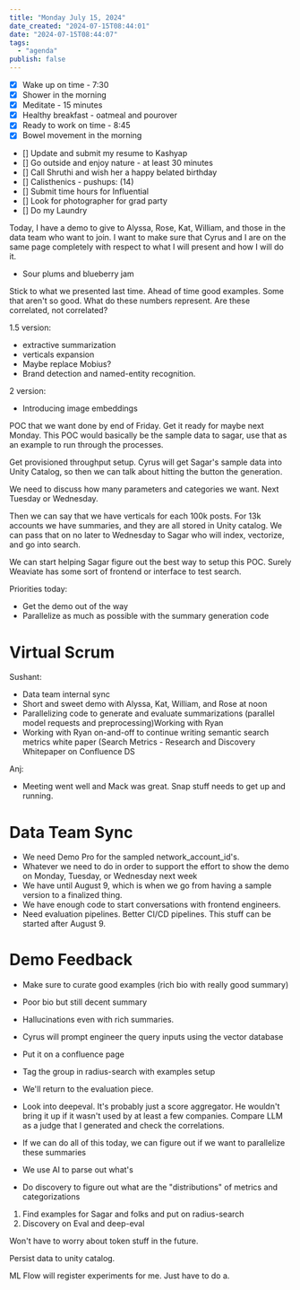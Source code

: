 ```yaml
---
title: "Monday July 15, 2024"
date_created: "2024-07-15T08:44:01"
date: "2024-07-15T08:44:07"
tags: 
  - "agenda"
publish: false
---
```


- [x] Wake up on time - 7:30
- [x] Shower in the morning
- [x] Meditate - 15 minutes
- [x] Healthy breakfast - oatmeal and pourover
- [x] Ready to work on time - 8:45
- [x] Bowel movement in the morning
- [] Update and submit my resume to Kashyap 
- [] Go outside and enjoy nature - at least 30 minutes
- [] Call Shruthi and wish her a happy belated birthday
- [] Calisthenics - pushups: (14)
- [] Submit time hours for Influential
- [] Look for photographer for grad party
- [] Do my Laundry

Today, I have a demo to give to Alyssa, Rose, Kat, William, and those in the data team who want to join. I want to make sure that Cyrus and I are on the same page completely with respect to what I will present and how I will do it.

- Sour plums and blueberry jam

Stick to what we presented last time. Ahead of time good examples. Some that aren't so good. What do these numbers represent. Are these correlated, not correlated? 

1.5 version:
  - extractive summarization
  - verticals expansion
  - Maybe replace Mobius?
  - Brand detection and named-entity recognition.

2 version:
  - Introducing image embeddings

POC that we want done by end of Friday. Get it ready for maybe next Monday. This POC would basically be the sample data to sagar, use that as an example to run through the processes. 

Get provisioned throughput setup. Cyrus will get Sagar's sample data into Unity Catalog, so then we can talk about hitting the button the generation. 

We need to discuss how many parameters and categories we want. Next Tuesday or Wednesday. 

Then we can say that we have verticals for each 100k posts. For 13k accounts we have summaries, and they are all stored in Unity catalog. We can pass that on no later to Wednesday to Sagar who will index, vectorize, and go into search. 

We can start helping Sagar figure out the best way to setup this POC. Surely Weaviate has some sort of frontend or interface to test search. 

Priorities today: 
  - Get the demo out of the way 
  - Parallelize as much as possible with the summary generation code 


# Virtual Scrum

Sushant:
  - Data team internal sync
  - Short and sweet demo with Alyssa, Kat, William, and Rose at noon
  - Parallelizing code to generate and evaluate summarizations (parallel model requests and preprocessing)Working with Ryan
  - Working with Ryan on-and-off to continue writing semantic search metrics white paper (Search Metrics - Research and Discovery Whitepaper on Confluence DS

Anj: 
  - Meeting went well and Mack was great. Snap stuff needs to get up and running. 


# Data Team Sync
- We need Demo Pro for the sampled network_account_id's. 
- Whatever we need to do in order to support the effort to show the demo on Monday, Tuesday, or Wednesday next week
- We have until August 9, which is when we go from having a sample version to a finalized thing.
- We have enough code to start conversations with frontend engineers.
- Need evaluation pipelines. Better CI/CD pipelines. This stuff can be started after August 9.


# Demo Feedback
- Make sure to curate good examples (rich bio with really good summary)
- Poor bio but still decent summary
- Hallucinations even with rich summaries. 
- Cyrus will prompt engineer the query inputs using the vector database
- Put it on a confluence page
- Tag the group in radius-search with examples setup 
- We'll return to the evaluation piece. 
- Look into deepeval. It's probably just a score aggregator. He wouldn't bring it up if it wasn't used by at least a few companies. Compare LLM as a judge that I generated and check the correlations. 
- If we can do all of this today, we can figure out if we want to parallelize these summaries 

- We use AI to parse out what's 
- Do discovery to figure out what are the "distributions" of metrics and categorizations

1) Find examples for Sagar and folks and put on radius-search
2) Discovery on Eval and deep-eval

Won't have to worry about token stuff in the future. 

Persist data to unity catalog. 

ML Flow will register experiments for me. Just have to do a. 
